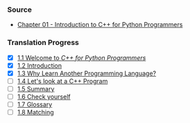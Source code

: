 ### Source
- [Chapter 01 - Introduction to C++ for Python Programmers](https://runestone.academy/runestone/books/published/cpp4python/IntroCpp/toctree.html)

### Translation Progress
- [x] [1.1 Welcome to *C++ for Python Programmers*](./chap01_sec01_welcome.md)
- [x] [1.2 Introduction](./chap01_sec02_introduction.md)
- [x] [1.3 Why Learn Another Programming Language?](./chap01_sec03_where_learn_cpp.md)
- [ ] [1.4 Let's look at a C++ Program](./chap01_sec04_a_cpp_program.md)
- [ ] [1.5 Summary](./chap01_sec05_summary.md)
- [ ] [1.6 Check yourself](./chap01_sec06_check_yourself.md)
- [ ] [1.7 Glossary](./chap01_sec07_glossary.md)
- [ ] [1.8 Matching](./chap01_sec08_matching.md)
